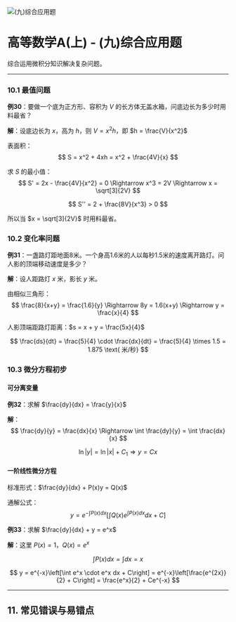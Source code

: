![(九)综合应用题](https://via.placeholder.com/800x200?text=Comprehensive+Problems)

# 高等数学A(上) - (九)综合应用题

综合运用微积分知识解决复杂问题。

---


### 10.1 最值问题

**例30**：要做一个底为正方形、容积为 $V$ 的长方体无盖水箱，问底边长为多少时用料最省？

**解**：设底边长为 $x$，高为 $h$，则 $V = x^2 h$，即 $h = \frac{V}{x^2}$

表面积：
$$
S = x^2 + 4xh = x^2 + \frac{4V}{x}
$$

求 $S$ 的最小值：
$$
S' = 2x - \frac{4V}{x^2} = 0 \Rightarrow x^3 = 2V \Rightarrow x = \sqrt[3]{2V}
$$

$$
S'' = 2 + \frac{8V}{x^3} > 0
$$

所以当 $x = \sqrt[3]{2V}$ 时用料最省。

### 10.2 变化率问题

**例31**：一盏路灯距地面8米。一个身高1.6米的人以每秒1.5米的速度离开路灯。问人影的顶端移动速度是多少？

**解**：设人距路灯 $x$ 米，影长 $y$ 米。

由相似三角形：
$$
\frac{8}{x+y} = \frac{1.6}{y} \Rightarrow 8y = 1.6(x+y) \Rightarrow y = \frac{x}{4}
$$

人影顶端距路灯距离：$s = x + y = \frac{5x}{4}$

$$
\frac{ds}{dt} = \frac{5}{4} \cdot \frac{dx}{dt} = \frac{5}{4} \times 1.5 = 1.875 \text{ 米/秒}
$$

### 10.3 微分方程初步

#### 可分离变量

**例32**：求解 $\frac{dy}{dx} = \frac{y}{x}$

**解**：
$$
\frac{dy}{y} = \frac{dx}{x} \Rightarrow \int \frac{dy}{y} = \int \frac{dx}{x}
$$

$$
\ln|y| = \ln|x| + C_1 \Rightarrow y = Cx
$$

#### 一阶线性微分方程

标准形式：$\frac{dy}{dx} + P(x)y = Q(x)$

通解公式：
$$
y = e^{-\int P(x)dx} \left[\int Q(x)e^{\int P(x)dx} dx + C\right]
$$

**例33**：求解 $\frac{dy}{dx} + y = e^x$

**解**：这里 $P(x) = 1$，$Q(x) = e^x$

$$
\int P(x)dx = \int dx = x
$$

$$
y = e^{-x}\left[\int e^x \cdot e^x dx + C\right] = e^{-x}\left[\frac{e^{2x}}{2} + C\right] = \frac{e^x}{2} + Ce^{-x}
$$

---

## 11. 常见错误与易错点